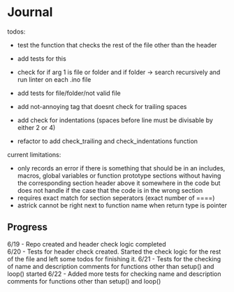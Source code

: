 # Journal

todos:

- test the function that checks the rest of the file other than the header
- add tests for this

- check for if arg 1 is file or folder and if folder -> search recursively and run linter on each .ino file
- add tests for file/folder/not valid file

- add not-annoying tag that doesnt check for trailing spaces

- add check for indentations (spaces before line must be divisable by either 2 or 4)

- refactor to add check_trailing and check_indentations function

current limitations:  

- only records an error if there is something that should be in an includes, macros, global variables or function prototype sections without having the corresponding section header above it somewhere in the code but does not handle if the case that the code is in the wrong section
- requires exact match for section seperators (exact number of ====)
- astrick cannot be right next to function name when return type is pointer

## Progress
6/19 - Repo created and header check logic completed  
6/20 - Tests for header check created. Started the check logic for the rest of the file and left some todos for finishing it. 
6/21 - Tests for the checking of name and description comments for functions other than setup() and loop() started
6/22 - Added more tests for checking name and description comments for functions other than setup() and loop()

